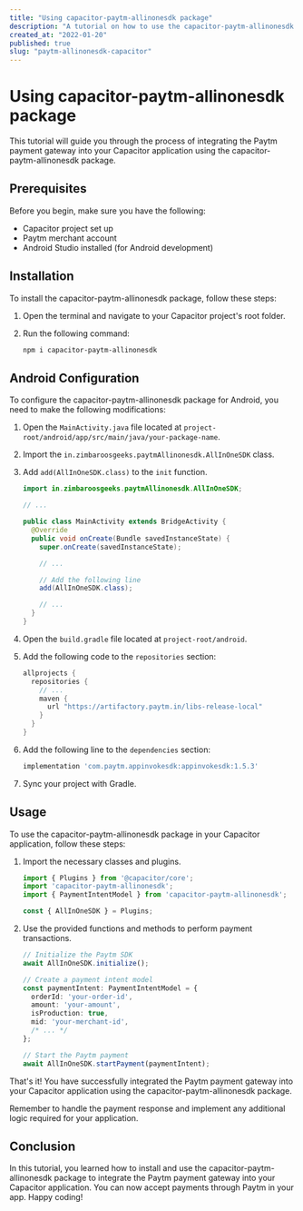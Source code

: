 ```yaml
---
title: "Using capacitor-paytm-allinonesdk package"
description: "A tutorial on how to use the capacitor-paytm-allinonesdk package for integrating Paytm payment gateway in Capacitor applications."
created_at: "2022-01-20"
published: true
slug: "paytm-allinonesdk-capacitor"
---
```


# Using capacitor-paytm-allinonesdk package

This tutorial will guide you through the process of integrating the Paytm payment gateway into your Capacitor application using the capacitor-paytm-allinonesdk package. 

## Prerequisites

Before you begin, make sure you have the following:
- Capacitor project set up
- Paytm merchant account
- Android Studio installed (for Android development)

## Installation

To install the capacitor-paytm-allinonesdk package, follow these steps:

1. Open the terminal and navigate to your Capacitor project's root folder.
2. Run the following command:

   ```bash
   npm i capacitor-paytm-allinonesdk
   ```

## Android Configuration

To configure the capacitor-paytm-allinonesdk package for Android, you need to make the following modifications:

1. Open the `MainActivity.java` file located at `project-root/android/app/src/main/java/your-package-name`.
2. Import the `in.zimbaroosgeeks.paytmAllinonesdk.AllInOneSDK` class.
3. Add `add(AllInOneSDK.class)` to the `init` function.

   ```java
   import in.zimbaroosgeeks.paytmAllinonesdk.AllInOneSDK;

   // ...

   public class MainActivity extends BridgeActivity {
     @Override
     public void onCreate(Bundle savedInstanceState) {
       super.onCreate(savedInstanceState);

       // ...

       // Add the following line
       add(AllInOneSDK.class);

       // ...
     }
   }
   ```

3. Open the `build.gradle` file located at `project-root/android`.
4. Add the following code to the `repositories` section:

   ```groovy
   allprojects {
     repositories {
       // ...
       maven {
         url "https://artifactory.paytm.in/libs-release-local"
       }
     }
   }
   ```

5. Add the following line to the `dependencies` section:

   ```groovy
   implementation 'com.paytm.appinvokesdk:appinvokesdk:1.5.3'
   ```

6. Sync your project with Gradle.

## Usage

To use the capacitor-paytm-allinonesdk package in your Capacitor application, follow these steps:

1. Import the necessary classes and plugins.

   ```typescript
   import { Plugins } from '@capacitor/core';
   import 'capacitor-paytm-allinonesdk';
   import { PaymentIntentModel } from 'capacitor-paytm-allinonesdk';

   const { AllInOneSDK } = Plugins;
   ```

2. Use the provided functions and methods to perform payment transactions.

   ```typescript
   // Initialize the Paytm SDK
   await AllInOneSDK.initialize();

   // Create a payment intent model
   const paymentIntent: PaymentIntentModel = {
     orderId: 'your-order-id',
     amount: 'your-amount',
     isProduction: true,
     mid: 'your-merchant-id',
     /* ... */
   };

   // Start the Paytm payment
   await AllInOneSDK.startPayment(paymentIntent);
   ```

That's it! You have successfully integrated the Paytm payment gateway into your Capacitor application using the capacitor-paytm-allinonesdk package.

Remember to handle the payment response and implement any additional logic required for your application.

## Conclusion

In this tutorial, you learned how to install and use the capacitor-paytm-allinonesdk package to integrate the Paytm payment gateway into your Capacitor application. You can now accept payments through Paytm in your app. Happy coding!